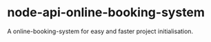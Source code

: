 # node-api-online-booking-system
A online-booking-system for easy and faster project initialisation.
